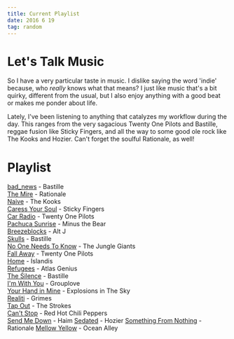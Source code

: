 ```yaml
---
title: Current Playlist
date: 2016 6 19
tag: random
---
```


# Let's Talk Music
So I have a very particular taste in music. I dislike saying the
word 'indie' because, who *really* knows what that means? I just
like music that's a bit quirky, different from the usual, but I
also enjoy anything with a good beat or makes me ponder about
life.  

Lately, I've been listening to anything that catalyzes my 
workflow during the day. This ranges from the very sagacious 
Twenty One Pilots and Bastille, reggae fusion like Sticky 
Fingers, and all the way to some good ole rock like The 
Kooks and Hozier. Can't forget the soulful Rationale, as well!  

# Playlist
[bad_news](https://www.youtube.com/watch?v=jtVPa5baudI) - Bastille  
[The Mire](https://www.youtube.com/watch?v=2DS90vz6f-w) - Rationale  
[Naive](https://www.youtube.com/watch?v=jkaMiaRLgvY) - The Kooks  
[Caress Your Soul](https://www.youtube.com/watch?v=mgq8EA82T-Q) - Sticky Fingers  
[Car Radio](https://www.youtube.com/watch?v=92XVwY54h5k) - Twenty One Pilots  
[Pachuca Sunrise](https://www.youtube.com/watch?v=hM_-L4tOQkg) - Minus the Bear  
[Breezeblocks](https://www.youtube.com/watch?v=rVeMiVU77wo) - Alt J  
[Skulls](https://www.youtube.com/watch?v=Dq8qvSFJfBw) - Bastille  
[No One Needs To Know](https://www.youtube.com/watch?v=bjcO1KjPoJ8) - The Jungle Giants  
[Fall Away](https://www.youtube.com/watch?v=uui58utbGsU) - Twenty One Pilots  
[Home](https://www.youtube.com/watch?v=CLtwSq7fJiE) - Islandis  
[Refugees](https://www.youtube.com/watch?v=75dj5EGdxL4) - Atlas Genius  
[The Silence](https://www.youtube.com/watch?v=00p2FW7ZLVo) - Bastille  
[I'm With You](https://www.youtube.com/watch?v=NdB296pKdPI) - Grouplove  
[Your Hand in Mine](://www.youtube.com/watch?v=JzIK5FaC38w) - Explosions in The Sky  
[Realiti](https://www.youtube.com/watch?v=N9XKLqGqwLA) - Grimes  
[Tap Out](https://www.youtube.com/watch?v=-7PINAYE4z4) - The Strokes  
[Can't Stop](https://www.youtube.com/watch?v=BfOdWSiyWoc) - Red Hot Chili Peppers  
[Send Me Down](https://www.youtube.com/watch?v=vMpeX0W6LTE) - Haim
[Sedated](https://www.youtube.com/watch?v=5_JUReD3QoE) - Hozier
[Something From Nothing](https://www.youtube.com/watch?v=VpT-6SQFx2g) - Rationale
[Mellow Yellow](https://www.youtube.com/watch?v=NghU2kMcepQ) - Ocean Alley

